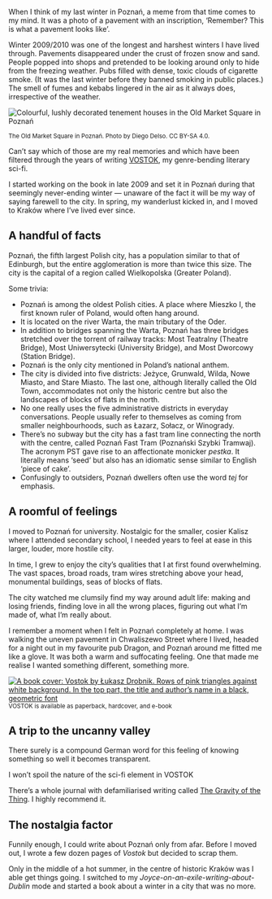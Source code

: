 When I think of my last winter in Poznań, a meme from that time comes to my mind. It was a photo of a pavement with an inscription, ‘Remember? This is what a pavement looks like’.

Winter 2009/2010 was one of the longest and harshest winters I have lived through. Pavements disappeared under the crust of frozen snow and sand. People popped into shops and pretended to be looking around only to hide from the freezing weather. Pubs filled with dense, toxic clouds of cigarette smoke. (It was the last winter before they banned smoking in public places.) The smell of fumes and kebabs lingered in the air as it always does, irrespective of the weather.

![Colourful, lushly decorated tenement houses in the Old Market Square in Poznań](poznan-old-market-square.jpg)

<sup>The Old Market Square in Poznań. Photo by Diego Delso. CC BY-SA 4.0.</sup>

Can’t say which of those are my real memories and which have been filtered through the years of writing [VOSTOK](https://www.vraeydamedia.ca/shop/x55ht1b0h70i3bwv9qismih2f6b5nk), my genre-bending literary sci-fi.

I started working on the book in late 2009 and set it in Poznań during that seemingly never-ending winter — unaware of the fact it will be my way of saying farewell to the city. In spring, my wanderlust kicked in, and I moved to Kraków where I’ve lived ever since.

## A handful of facts

Poznań, the fifth largest Polish city, has a population similar to that of Edinburgh, but the entire agglomeration is more than twice this size. The city is the capital of a region called Wielkopolska (Greater Poland).

Some trivia:

- Poznań is among the oldest Polish cities. A place where Mieszko I, the first known ruler of Poland, would often hang around.
- It is located on the river Warta, the main tributary of the Oder.
- In addition to bridges spanning the Warta, Poznań has three bridges stretched over the torrent of railway tracks: Most Teatralny (Theatre Bridge), Most Uniwersytecki (University Bridge), and Most Dworcowy (Station Bridge).
- Poznań is the only city mentioned in Poland’s national anthem.
- The city is divided into five districts: Jeżyce, Grunwald, Wilda, Nowe Miasto, and Stare Miasto. The last one, although literally called the Old Town, accommodates not only the historic centre but also the landscapes of blocks of flats in the north.
- No one really uses the five administrative districts in everyday conversations. People usually refer to themselves as coming from smaller neighbourhoods, such as Łazarz, Sołacz, or Winogrady.
- There’s no subway but the city has a fast tram line connecting the north with the centre, called Poznań Fast Tram (Poznański Szybki Tramwaj). The acronym PST gave rise to an affectionate monicker *pestka*. It literally means ‘seed’ but also has an idiomatic sense similar to English ‘piece of cake’.
- Confusingly to outsiders, Poznań dwellers often use the word *tej* for emphasis.

## A roomful of feelings

I moved to Poznań for university. Nostalgic for the smaller, cosier Kalisz where I attended secondary school, I needed years to feel at ease in this larger, louder, more hostile city.

In time, I grew to enjoy the city’s qualities that I at first found overwhelming. The vast spaces, broad roads,  tram wires stretching above your head, monumental buildings, seas of blocks of flats.

The city watched me clumsily find my way around adult life: making and losing friends, finding love in all the wrong places, figuring out what I’m made of, what I’m really about. 

I remember a moment when I felt in Poznań completely at home. I was walking the uneven pavement in Chwaliszewo Street where I lived, headed for a night out in my favourite pub Dragon, and Poznań around me fitted me like a glove. It was both a warm and suffocating feeling. One that made me realise I wanted something different, something more.

[<img src="vostok-cover.jpg" alt="A book cover: Vostok by Łukasz Drobnik. Rows of pink triangles against white background. In the top part, the title and author’s name in a black, geometric font">](https://www.vraeydamedia.ca/shop/x55ht1b0h70i3bwv9qismih2f6b5nk)
<sup>VOSTOK is available as paperback, hardcover, and e-book</sup>

## A trip to the uncanny valley

There surely is a compound German word for this feeling of knowing something so well it becomes transparent.

I won’t spoil the nature of the sci-fi element in VOSTOK



There’s a whole journal with defamiliarised writing called [The Gravity of the Thing](http://thegravityofthething.com/). I highly recommend it.

## The nostalgia factor

Funnily enough, I could write about Poznań only from afar. Before I moved out, I wrote a few dozen pages of *Vostok* but decided to scrap them.

Only in the middle of a hot summer, in the centre of historic Kraków was I able get things going. I switched  to my *Joyce-on-an-exile-writing-about-Dublin* mode and started a book about a winter in a city that was no more.

